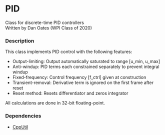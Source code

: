 # PID
Class for discrete-time PID controllers  
Written by Dan Oates (WPI Class of 2020)

### Description
This class implements PID control with the following features:

- Output-limiting: Output automatically saturated to range [u_min, u_max]
- Anti-windup: PID terms each constrained separately to prevent integral windup
- Fixed-frequency: Control frequency [f_ctrl] given at construction
- Transient-removal: Derivative term is ignored on the first frame after reset
- Reset method: Resets differentiator and zeros integrator

All calculations are done in 32-bit floating-point.

### Dependencies
- [CppUtil](https://github.com/doates625/CppUtil.git)